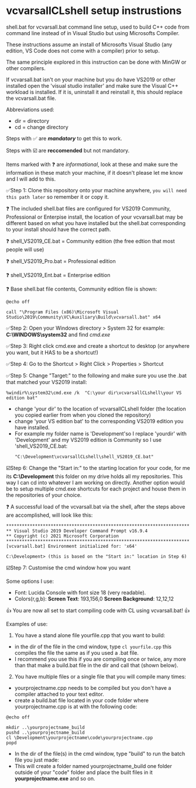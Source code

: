 # vcvarsallCLshell setup instrustions

 shell.bat for vcvarsall.bat command line setup, used to build C++ code from command line instead of in Visual Studio but using Microsofts Compiler.
 
 These instructions assume an install of Microsofts Visual Studio (any edition, VS Code does not come with a compiler) prior to setup.
 
 The same principle explored in this instruction can be done with MinGW or other compilers.
 
 If vcvarsall.bat isn't on your machine but you do have VS2019 or other installed open the 'visual studio installer' and make sure the Visual C++ workload is installed.  If it is, uninstall it and reinstall it, this should replace the vcvarsall.bat file.
 
 Abbreviations used:
 - dir = directory
 - cd  = change directory
 
 Steps with ✅ are ***mandatory*** to get this to work.
 
 Steps with ☑️ are **reccomended** but not mandatory.
 
 Items marked with ❓ are _informational_, look at these and make sure the information in these match your machine, if it doesn't please let me know and I will add to this.

 ✅Step 1:  Clone this repository onto your machine anywhere, ```you will need this path later``` so remember it or copy it.
 
  ❓ The included shell.bat files are configured for VS2019 Community, Professional or Enterpise install, the location of your vcvarsall.bat may be different based on what you have installed but the shell.bat corresponding to your install should have the correct path.
  
  ❓ shell_VS2019_CE.bat = Community edition (the free edtion that most people will use)
  
  ❓ shell_VS2019_Pro.bat = Professional edition 
  
  ❓ shell_VS2019_Ent.bat = Enterprise edition

  ❓ Base shell.bat file contents, Community edition file is shown:
```
@echo off

call "\Program Files (x86)\Microsoft Visual Studio\2019\Community\VC\Auxiliary\Build\vcvarsall.bat" x64
```
 
 ✅Step 2:  Open your Windows directory > System 32 for example: **C:\WINDOWS\system32** and find _cmd.exe_
 
 ✅Step 3:  Right click cmd.exe and create a shortcut to desktop (or anywhere you want, but it HAS to be a shortcut!)
 
 ✅Step 4:  Go to the Shortcut > Right Click > Properties > Shortcut
 
 ✅Step 5:  Change "Target:" to the following and make sure you use the .bat that matched your VS2019 install: 
 
 ```%windir%\system32\cmd.exe /k  "C:\your dir\vcvarsallCLshell\your VS edition bat"```  
 - change 'your dir' to the location of vcvarsallCLshell folder (the location you copied earlier from when you cloned the repository)
 - change 'your VS edition bat' to the corresponding VS2019 edition you have installed.
 - For example my folder name is 'Development'so I replace 'yourdir' with 'Development' and my VS2019 edition is Community so I use 'shell_VS2019_CE.bat:
   ```
   "C:\Development\vcvarsallCLshell\shell_VS2019_CE.bat"
   ```
 
 ☑️Step 6:  Change the "Start in:" to the starting location for your code, for me its **C:\Development** this folder on my drive holds all my repositories.  This way I can cd into whatever I am working on directly.  Another option would be to setup multiple cmd.exe shortcuts for each project and house them in the repositories of your choice.
 
 ❓ A successful load of the vcvarsall.bat via the shell, after the steps above are accomplished, will look like this:
```
**********************************************************************
** Visual Studio 2019 Developer Command Prompt v16.9.4
** Copyright (c) 2021 Microsoft Corporation
**********************************************************************
[vcvarsall.bat] Environment initialized for: 'x64'

C:\Development> (this is based on the "Start in:" location in Step 6)
```
 
 ☑️Step 7:  Customise the cmd window how you want
 
 Some options I use:
 
  - Font: Lucida Console with font size 18 (very readable).
  - Colors(r,g,b): **Screen Text**: 193,156,0  **Screen Background**: 12,12,12

👍 You are now all set to start compiling code with CL using vcvarsall.bat! 👍

Examples of use:

1. You have a stand alone file yourfile.cpp that you want to build:
 - in the dir of the file in the cmd window, type ```cl yourfile.cpp``` this compiles the file the same as if you used a .bat file.
 - I recommend you use this if you are compiling once or twice, any more than that make a build.bat file in the dir and call that (shown below).

2. You have multiple files or a single file that you will compile many times:
 - yourprojectname.cpp needs to be compiled but you don't have a compiler attached to your text editor.
 - create a build.bat file located in your code folder where yourprojectname.cpp is at with the following code:
 
``` 
@echo off

mkdir ..\yourprojectname_build
pushd ..\yourprojectname_build
cl \Development\yourprojectname\code\yourprojectname.cpp
popd
```
- In the dir of the file(s) in the cmd window, type "build" to run the batch file you just made:
- This will create a folder named yourprojectname_build one folder outside of your "code" folder and place the built files in it **yourprojectname.exe** and so on.
